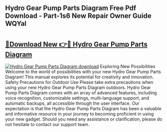 ## Hydro Gear Pump Parts Diagram Free Pdf Download - Part-1s6 New Repair Owner Guide WQYal

# <h2><a href="http://dft1bcr.blite.top/?on=Hydro+Gear+Pump+Parts+Diagram">🔗Download New 👉🔴 Hydro Gear Pump Parts Diagram</a></h2>

[![Hydro Gear Pump Parts Diagram download](https://i.imgur.com/lujVjoI.png)](http://dft1bcr.blite.top/?on=Hydro+Gear+Pump+Parts+Diagram)
Exploring New Possibilities Welcome to the world of possibilities with your new Hydro Gear Pump Parts Diagram! This manual explores its potential for creativity and innovation. Safety Precautions for Outdoor Use Please take extra precautions when using your new Hydro Gear Pump Parts Diagram outdoors. Hydro Gear Pump Parts Diagram comes with an array of advanced features, including voice recognition, customizable settings, multi-language support, and automatic backups, all accessible through the user interface. Our expectation is that the Hydro Gear Pump Parts Diagram has been a valuable and informative resource in your journey to becoming proficient in using your new gadget. Should you need any assistance or clarification, please do not hesitate to contact our support team.
